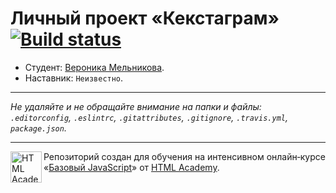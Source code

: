 # Личный проект «Кекстаграм» [![Build status][travis-image]][travis-url]

* Студент: [Вероника Мельникова](https://up.htmlacademy.ru/javascript/11/user/441697).
* Наставник: `Неизвестно`.

---

_Не удаляйте и не обращайте внимание на папки и файлы:_<br>
_`.editorconfig`, `.eslintrc`, `.gitattributes`, `.gitignore`, `.travis.yml`, `package.json`._

---

<a href="https://htmlacademy.ru/intensive/javascript"><img align="left" width="50" height="50" title="HTML Academy" src="https://up.htmlacademy.ru/static/img/intensive/javascript/logo-for-github.svg"></a>

Репозиторий создан для обучения на интенсивном онлайн‑курсе «[Базовый JavaScript](https://htmlacademy.ru/intensive/javascript)» от [HTML Academy](https://htmlacademy.ru).

[travis-image]: https://travis-ci.org/htmlacademy-javascript/441697-kekstagram.svg?branch=master
[travis-url]: https://travis-ci.org/htmlacademy-javascript/441697-kekstagram
